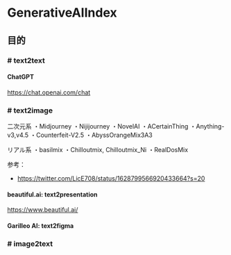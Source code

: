 # GenerativeAIIndex

## 目的

### # text2text

#### ChatGPT
https://chat.openai.com/chat


### # text2image
二次元系
・Midjourney
・Nijijourney
・NovelAI
・ACertainThing
・Anything-v3,v4.5
・Counterfeit-V2.5
・AbyssOrangeMix3A3

リアル系
・basilmix
・Chilloutmix, Chilloutmix_Ni
・RealDosMix

 参考：
 * https://twitter.com/LicE708/status/1628799566920433664?s=20
 
#### beautiful.ai: text2presentation
https://www.beautiful.ai/

#### Garilleo AI: text2figma

### # image2text

